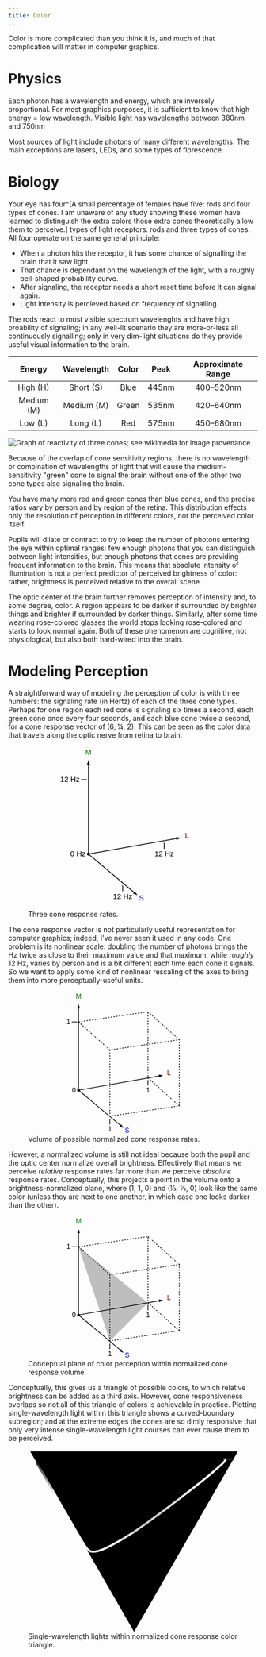 ```yaml
---
title: Color
...
```



Color is more complicated than you think it is, and much of that complication will matter in computer graphics.


# Physics

Each photon has a wavelength and energy, which are inversely proportional. For most graphics purposes, it is sufficient to know that high energy = low wavelength. Visible light has wavelengths between 380nm and 750nm

Most sources of light include photons of many different wavelengths. The main exceptions are lasers, LEDs, and some types of florescence.


# Biology

Your eye has four^[A small percentage of females have five: rods and four types of cones. I am unaware of any study showing these women have learned to distinguish the extra colors those extra cones theoretically allow them to perceive.] types of light receptors: rods and three types of cones. All four operate on the same general principle:

- When a photon hits the receptor, it has some chance of signalling the brain that it saw light.
- That chance is dependant on the wavelength of the light, with a roughly bell-shaped probability curve.
- After signaling, the receptor needs a short reset time before it can signal again.
- Light intensity is percieved based on frequency of signalling.

The rods react to most visible spectrum wavelenghts and have high proability of signaling; in any well-lit scenario they are more-or-less all continuously signalling; only in very dim-light situations do they provide useful visual information to the brain.

| Energy | Wavelength | Color | Peak | Approximate Range |
|:------:|:----------:|:-----:|:----:|:-----:|
| High (H) | Short (S) | Blue | 445nm | 400–520nm |
| Medium (M) | Medium (M) | Green | 535nm | 420–640nm |
| Low (L) | Long (L) | Red | 575nm | 450–680nm |

![Graph of reactivity of three cones; see [wikimedia](https://commons.wikimedia.org/wiki/File:Cones_SMJ2_E.svg) for image provenance](https://upload.wikimedia.org/wikipedia/commons/1/1e/Cones_SMJ2_E.svg)

Because of the overlap of cone sensitivity regions, there is no wavelength or combination of wavelengths of light that will cause the medium-sensitivity "green" cone to signal the brain without one of the other two cone types also signaling the brain.

You have many more red and green cones than blue cones, and the precise ratios vary by person and by region of the retina. This distribution effects only the resolution of perception in different colors, not the perceived color itself.

Pupils will dilate or contract to try to keep the number of photons entering the eye within optimal ranges: few enough photons that you can distinguish between light intensities, but enough photons that cones are providing frequent information to the brain. This means that absolute intensity of illumination is not a perfect predictor of perceived brightness of color: rather, brightness is perceived relative to the overall scene.

The optic center of the brain further removes perception of intensity and, to some degree, color. A region appears to be darker if surrounded by brighter things and brighter if surrounded by darker things. Similarly, after some time wearing rose-colored glasses the world stops looking rose-colored and starts to look normal again. Both of these phenomenon are cognitive, not physiological, but also both hard-wired into the brain.


# Modeling Perception

A straightforward way of modeling the perception of color is with three numbers: the signaling rate (in Hertz) of each of the three cone types. Perhaps for one region each red cone is signaling six times a second, each green cone once every four seconds, and each blue cone twice a second, for a cone response vector of (6, ¼, 2). This can be seen as the color data that travels along the optic nerve from retina to brain.

<figure>
<svg viewBox="0 15 200 220" style="max-width:30em; display:table; margin:auto; font-size:10px; font-family:Arial;">
<circle cx="40" cy="160" r="2"/>
<line x1="40" y1="160" x2="40" y2="40" stroke="black"/>
<path d="m 40,40 -2,0 2,-6 2,6 Z"/>
<text x="40" y="26" text-anchor="middle" fill="green">M</text>
<g transform="translate(40,160) rotate(80) translate(-40,-160)">
<line x1="40" x2="40" y1="160" y2="40" stroke="black"/>
<path d="m 40,40 -2,0 2,-6 2,6 Z"/>
</g>
<text x="170" y="138" text-anchor="start" fill="darkred">L</text>
<g transform="translate(40,160) rotate(130) translate(-40,-160)">
<line x1="40" x2="40" y1="160" y2="80" stroke="black"/>
<path d="m 40,80 -2,0 2,-6 2,6 Z"/>
</g>
<text x="108" y="222" text-anchor="start" fill="blue">S</text>
<text x="36" y="163" text-anchor="end">0 Hz</text>
<line x1="30" y1="60" x2="38" y2="60" stroke="black"/>
<text x="28" y="63" text-anchor="end">12 Hz</text>
<line x1="142" y1="145" x2="142" y2="153" stroke="black"/>
<text x="142" y="163" text-anchor="middle">12 Hz</text>
<line x1="86" y1="202" x2="86" y2="210" stroke="black"/>
<text x="86" y="220" text-anchor="middle">12 Hz</text>
</svg>
<figcaption>Three cone response rates.</figcaption>
</figure>

The cone response vector is not particularly useful representation for computer graphics; indeed, I've never seen it used in any code. One problem is its nonlinear scale: doubling the number of photons brings the Hz twice as close to their maximum value and that maximum, while *roughly* 12 Hz, varies by person and is a bit different each time each cone it signals. So we want to apply some kind of nonlinear rescaling of the axes to bring them into more perceptually-useful units.

<figure>
<svg viewBox="0 15 240 210" style="max-width:33em; display:table; margin:auto; font-size:10px; font-family:Arial;">
<circle cx="40" cy="160" r="2"/>
<line x1="40" y1="160" x2="40" y2="40" stroke="black"/>
<path d="m 40,40 -2,0 2,-6 2,6 Z"/>
<text x="40" y="26" text-anchor="middle" fill="green">M</text>
<g transform="translate(40,160) rotate(80) translate(-40,-160)">
<line x1="40" x2="40" y1="160" y2="40" stroke="black"/>
<path d="m 40,40 -2,0 2,-6 2,6 Z"/>
</g>
<text x="170" y="138" text-anchor="start" fill="darkred">L</text>
<g transform="translate(40,160) rotate(130) translate(-40,-160)">
<line x1="40" x2="40" y1="160" y2="80" stroke="black"/>
<path d="m 40,80 -2,0 2,-6 2,6 Z"/>
</g>
<text x="108" y="222" text-anchor="start" fill="blue">S</text>
<text x="36" y="163" text-anchor="end">0</text>
<line x1="30" y1="60" x2="38" y2="60" stroke="black"/>
<text x="28" y="63" text-anchor="end">1</text>
<line x1="142" y1="145" x2="142" y2="153" stroke="black"/>
<text x="142" y="163" text-anchor="middle">1</text>
<line x1="86" y1="202" x2="86" y2="210" stroke="black"/>
<text x="86" y="220" text-anchor="middle">1</text>
<g stroke-dasharray="2 2" fill="none" stroke="black">
<path d="m 40,60 102,-15 0,97 46,41 -102,15 0,-97 102,-15 0,97 M 40,60 l 46,41 M 40,60 m 102,-15 46,41"/>
</g>
</svg>
<figcaption>Volume of possible normalized cone response rates.</figcaption>
</figure>

However, a normalized volume is still not ideal because both the pupil and the optic center normalize overall brightness. Effectively that means we perceive *relative* response rates far more than we perceive *absolute* response rates. Conceptually, this projects a point in the volume onto a brightness-normalized plane, where (1, 1, 0) and (⅓, ⅓, 0) look like the same color (unless they are next to one another, in which case one looks darker than the other).

<figure>
<svg viewBox="0 15 240 210" style="max-width:33em; display:table; margin:auto; font-size:10px; font-family:Arial;">
<circle cx="40" cy="160" r="2"/>
<line x1="40" y1="160" x2="40" y2="40" stroke="black"/>
<path d="m 40,40 -2,0 2,-6 2,6 Z"/>
<text x="40" y="26" text-anchor="middle" fill="green">M</text>
<g transform="translate(40,160) rotate(80) translate(-40,-160)">
<line x1="40" x2="40" y1="160" y2="40" stroke="black"/>
<path d="m 40,40 -2,0 2,-6 2,6 Z"/>
</g>
<text x="170" y="138" text-anchor="start" fill="darkred">L</text>
<g transform="translate(40,160) rotate(130) translate(-40,-160)">
<line x1="40" x2="40" y1="160" y2="80" stroke="black"/>
<path d="m 40,80 -2,0 2,-6 2,6 Z"/>
</g>
<text x="108" y="222" text-anchor="start" fill="blue">S</text>
<text x="36" y="163" text-anchor="end">0</text>
<line x1="30" y1="60" x2="38" y2="60" stroke="black"/>
<text x="28" y="63" text-anchor="end">1</text>
<line x1="142" y1="145" x2="142" y2="153" stroke="black"/>
<text x="142" y="163" text-anchor="middle">1</text>
<line x1="86" y1="202" x2="86" y2="210" stroke="black"/>
<text x="86" y="220" text-anchor="middle">1</text>
<g stroke-dasharray="2 2" fill="none" stroke="black">
<path d="m 40,60 102,-15 0,97 46,41 -102,15 0,-97 102,-15 0,97 M 40,60 l 46,41 M 40,60 m 102,-15 46,41"/>
</g>
<path d="m 40,60 102,82 -56,56 z" fill="rgba(0,0,0,0.25)"/>
</svg>
<figcaption>Conceptual plane of color perception within normalized cone response volume.</figcaption>
</figure>


Conceptually, this gives us a triangle of possible colors,
to which relative brightness can be added as a third axis.
However, cone responsiveness overlaps so not all of this triangle of colors is achievable in practice.
Plotting single-wavelength light within this triangle shows a curved-boundary subregion; and at the extreme edges the cones are so dimly responsive that only very intense single-wavelength light courses can ever cause them to be perceived.

<figure>
<svg viewBox="-2 -2 202 175.20508075688772">
<path d="M 0,0 100,173.20508075688772 200,0 Z"/>
<line stroke-width="2" stroke="#222222" x1="195.67669453447348" y1="7.488020173267583" x2="186.1707254861938" y2="7.650914313451111" line-cap="round"/>
<line stroke-width="2" stroke="#2a2a2a" x1="186.1707254861938" y1="7.650914313451111" x2="186.16781845384153" y2="7.509338195137789" line-cap="round"/>
<line stroke-width="2" stroke="#3e3e3e" x1="186.16781845384153" y1="7.509338195137789" x2="186.33161198071744" y2="7.640331255779599" line-cap="round"/>
<line stroke-width="2" stroke="#595959" x1="186.33161198071744" y1="7.640331255779599" x2="186.26693002180528" y2="7.895963678163971" line-cap="round"/>
<line stroke-width="2" stroke="#7d7d7d" x1="186.26693002180528" y1="7.895963678163971" x2="187.61176831591263" y2="7.399245103395551" line-cap="round"/>
<line stroke-width="2" stroke="#ababab" x1="187.61176831591263" y1="7.399245103395551" x2="187.7075138097319" y2="7.808267772296031" line-cap="round"/>
<line stroke-width="2" stroke="#d7d7d7" x1="187.7075138097319" y1="7.808267772296031" x2="188.3796701965656" y2="7.878604094565553" line-cap="round"/>
<line stroke-width="2" stroke="#f7f7f7" x1="188.3796701965656" y1="7.878604094565553" x2="187.99666756493934" y2="8.647513902238638" line-cap="round"/>
<line stroke-width="2" stroke="#ffffff" x1="187.99666756493934" y1="8.647513902238638" x2="187.3173660490685" y2="9.563452948338265" line-cap="round"/>
<line stroke-width="2" stroke="#ffffff" x1="187.3173660490685" y1="9.563452948338265" x2="186.02822613485642" y2="10.898473649192164" line-cap="round"/>
<line stroke-width="2" stroke="#ffffff" x1="186.02822613485642" y1="10.898473649192164" x2="184.92439825130336" y2="12.030892077856445" line-cap="round"/>
<line stroke-width="2" stroke="#ffffff" x1="184.92439825130336" y1="12.030892077856445" x2="182.19190486900035" y2="14.47654818464735" line-cap="round"/>
<line stroke-width="2" stroke="#ffffff" x1="182.19190486900035" y1="14.47654818464735" x2="178.01976846589343" y2="18.082261274480537" line-cap="round"/>
<line stroke-width="2" stroke="#ffffff" x1="178.01976846589343" y1="18.082261274480537" x2="173.3511849658829" y2="22.07934072112996" line-cap="round"/>
<line stroke-width="2" stroke="#ffffff" x1="173.3511849658829" y1="22.07934072112996" x2="164.7799711789866" y2="29.072209300029876" line-cap="round"/>
<line stroke-width="2" stroke="#ffffff" x1="164.7799711789866" y1="29.072209300029876" x2="156.57642835790665" y2="35.506973696548336" line-cap="round"/>
<line stroke-width="2" stroke="#eeeeee" x1="156.57642835790665" y1="35.506973696548336" x2="143.87145331528927" y2="45.36604430812036" line-cap="round"/>
<line stroke-width="2" stroke="#dbdbdb" x1="143.87145331528927" y1="45.36604430812036" x2="128.95402321842946" y2="56.61286698295019" line-cap="round"/>
<line stroke-width="2" stroke="#d0d0d0" x1="128.95402321842946" y1="56.61286698295019" x2="114.50570943661052" y2="67.22064885384687" line-cap="round"/>
<line stroke-width="2" stroke="#d2d2d2" x1="114.50570943661052" y1="67.22064885384687" x2="100.22341977395533" y2="77.16979154492591" line-cap="round"/>
<line stroke-width="2" stroke="#e2e2e2" x1="100.22341977395533" y1="77.16979154492591" x2="88.01836819714967" y2="84.77024594139891" line-cap="round"/>
<line stroke-width="2" stroke="#fcfcfc" x1="88.01836819714967" y1="84.77024594139891" x2="78.12252436130092" y2="90.24550192588464" line-cap="round"/>
<line stroke-width="2" stroke="#ffffff" x1="78.12252436130092" y1="90.24550192588464" x2="70.8880518813883" y2="93.80464590461402" line-cap="round"/>
<line stroke-width="2" stroke="#ffffff" x1="70.8880518813883" y1="93.80464590461402" x2="65.58785385951232" y2="95.62512474803638" line-cap="round"/>
<line stroke-width="2" stroke="#ffffff" x1="65.58785385951232" y1="95.62512474803638" x2="61.832872306758276" y2="96.38185923837415" line-cap="round"/>
<line stroke-width="2" stroke="#ffffff" x1="61.832872306758276" y1="96.38185923837415" x2="59.32793232379389" y2="96.36669581413241" line-cap="round"/>
<line stroke-width="2" stroke="#ffffff" x1="59.32793232379389" y1="96.36669581413241" x2="57.41309051458663" y2="95.64662203487433" line-cap="round"/>
<line stroke-width="2" stroke="#ffffff" x1="57.41309051458663" y1="95.64662203487433" x2="55.91713071399071" y2="94.53174051989703" line-cap="round"/>
<line stroke-width="2" stroke="#ffffff" x1="55.91713071399071" y1="94.53174051989703" x2="54.678746137357" y2="93.23970159870957" line-cap="round"/>
<line stroke-width="2" stroke="#ffffff" x1="54.678746137357" y1="93.23970159870957" x2="53.56012519521181" y2="91.81573909108974" line-cap="round"/>
<line stroke-width="2" stroke="#ffffff" x1="53.56012519521181" y1="91.81573909108974" x2="52.47457209089298" y2="90.2662453315395" line-cap="round"/>
<line stroke-width="2" stroke="#ffffff" x1="52.47457209089298" y1="90.2662453315395" x2="51.322489837611805" y2="88.48089210072447" line-cap="round"/>
<line stroke-width="2" stroke="#ffffff" x1="51.322489837611805" y1="88.48089210072447" x2="49.99494155559433" y2="86.3132307719841" line-cap="round"/>
<line stroke-width="2" stroke="#ffffff" x1="49.99494155559433" y1="86.3132307719841" x2="48.52623720797161" y2="83.85395460984334" line-cap="round"/>
<line stroke-width="2" stroke="#ffffff" x1="48.52623720797161" y1="83.85395460984334" x2="46.89304645088957" y2="81.08406169057473" line-cap="round"/>
<line stroke-width="2" stroke="#ffffff" x1="46.89304645088957" y1="81.08406169057473" x2="45.1140532849109" y2="78.04414159873436" line-cap="round"/>
<line stroke-width="2" stroke="#ffffff" x1="45.1140532849109" y1="78.04414159873436" x2="42.94709326734163" y2="74.31737716329455" line-cap="round"/>
<line stroke-width="2" stroke="#ffffff" x1="42.94709326734163" y1="74.31737716329455" x2="40.44946168468929" y2="70.00910840387156" line-cap="round"/>
<line stroke-width="2" stroke="#ffffff" x1="40.44946168468929" y1="70.00910840387156" x2="37.98582037129614" y2="65.75504788601877" line-cap="round"/>
<line stroke-width="2" stroke="#ffffff" x1="37.98582037129614" y1="65.75504788601877" x2="35.34164915197486" y2="61.18451368510467" line-cap="round"/>
<line stroke-width="2" stroke="#ffffff" x1="35.34164915197486" y1="61.18451368510467" x2="32.31525346576447" y2="55.94911207464969" line-cap="round"/>
<line stroke-width="2" stroke="#ffffff" x1="32.31525346576447" y1="55.94911207464969" x2="29.249295391342386" y2="50.64341920508567" line-cap="round"/>
<line stroke-width="2" stroke="#ffffff" x1="29.249295391342386" y1="50.64341920508567" x2="26.31218695506197" y2="45.55968610998445" line-cap="round"/>
<line stroke-width="2" stroke="#ffffff" x1="26.31218695506197" y1="45.55968610998445" x2="23.385918137554988" y2="40.49380012046272" line-cap="round"/>
<line stroke-width="2" stroke="#e8e8e8" x1="23.385918137554988" y1="40.49380012046272" x2="20.535671298269015" y2="35.55891366386622" line-cap="round"/>
<line stroke-width="2" stroke="#c9c9c9" x1="20.535671298269015" y1="35.55891366386622" x2="18.029670808634364" y2="31.219812900574453" line-cap="round"/>
<line stroke-width="2" stroke="#adadad" x1="18.029670808634364" y1="31.219812900574453" x2="15.863931473354123" y2="27.469700269247834" line-cap="round"/>
<line stroke-width="2" stroke="#929292" x1="15.863931473354123" y1="27.469700269247834" x2="13.925324675052776" y2="24.112694472991564" line-cap="round"/>
<line stroke-width="2" stroke="#7b7b7b" x1="13.925324675052776" y1="24.112694472991564" x2="12.20171416274459" y2="21.127855693447252" line-cap="round"/>
<line stroke-width="2" stroke="#676767" x1="12.20171416274459" y1="21.127855693447252" x2="10.770813614980085" y2="18.64986178721449" line-cap="round"/>
<line stroke-width="2" stroke="#565656" x1="10.770813614980085" y1="18.64986178721449" x2="9.66105780043949" y2="16.727969363163506" line-cap="round"/>
<line stroke-width="2" stroke="#484848" x1="9.66105780043949" y1="16.727969363163506" x2="8.801340379427476" y2="15.23899979773346" line-cap="round"/>
<line stroke-width="2" stroke="#3c3c3c" x1="8.801340379427476" y1="15.23899979773346" x2="8.148202100689478" y2="14.10768269390589" line-cap="round"/>
<line stroke-width="2" stroke="#333333" x1="8.148202100689478" y1="14.10768269390589" x2="7.621855932530574" y2="13.195852294145705" line-cap="round"/>
<line stroke-width="2" stroke="#2c2c2c" x1="7.621855932530574" y1="13.195852294145705" x2="7.200428066103161" y2="12.465638511400579" line-cap="round"/>
<line stroke-width="2" stroke="#262626" x1="7.200428066103161" y1="12.465638511400579" x2="6.8857572784932275" y2="11.920243889182885" line-cap="round"/>
<line stroke-width="2" stroke="#232323" x1="6.8857572784932275" y1="11.920243889182885" x2="6.672228834775585" y2="11.549960356232464" line-cap="round"/>
<line stroke-width="2" stroke="#202020" x1="6.672228834775585" y1="11.549960356232464" x2="6.536261696646917" y2="11.313928874440723" line-cap="round"/>
<line stroke-width="2" stroke="#1e1e1e" x1="6.536261696646917" y1="11.313928874440723" x2="6.420912014726125" y2="11.113477557424053" line-cap="round"/>
<line stroke-width="2" stroke="#1c1c1c" x1="6.420912014726125" y1="11.113477557424053" x2="6.3443895626596145" y2="10.98009470599985" line-cap="round"/>
<line stroke-width="2" stroke="#1b1b1b" x1="6.3443895626596145" y1="10.98009470599985" x2="6.330011858796187" y2="10.954039259693673" line-cap="round"/>
<line stroke-width="2" stroke="#1b1b1b" x1="6.330011858796187" y1="10.954039259693673" x2="6.381510933288389" y2="11.041738833735517" line-cap="round"/>
<line stroke-width="2" stroke="#1a1a1a" x1="6.381510933288389" y1="11.041738833735517" x2="6.445989469579491" y2="11.151687319342837" line-cap="round"/>
<line stroke-width="2" stroke="#1a1a1a" x1="6.445989469579491" y1="11.151687319342837" x2="6.463609774708708" y2="11.180496121225813" line-cap="round"/>
<line stroke-width="2" stroke="#1a1a1a" x1="6.463609774708708" y1="11.180496121225813" x2="6.471531047787224" y2="11.192487389327773" line-cap="round"/>
<line stroke-width="2" stroke="#191919" x1="6.471531047787224" y1="11.192487389327773" x2="6.576596747204064" y2="11.372125373111356" line-cap="round"/>
<line stroke-width="2" stroke="#191919" x1="6.576596747204064" y1="11.372125373111356" x2="6.6776396295137115" y2="11.544502855261007" line-cap="round"/>
<line stroke-width="2" stroke="#191919" x1="6.6776396295137115" y1="11.544502855261007" x2="6.775911943563094" y2="11.711747120521347" line-cap="round"/>
</svg>
<figcaption>Single-wavelength lights within normalized cone response color triangle.</figcaption>
</figure>

